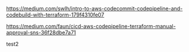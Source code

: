 https://medium.com/swlh/intro-to-aws-codecommit-codepipeline-and-codebuild-with-terraform-179f4310fe07

https://medium.com/faun/cicd-aws-codepipeline-terraform-manual-approval-sns-36f28dbe7a71

test2
